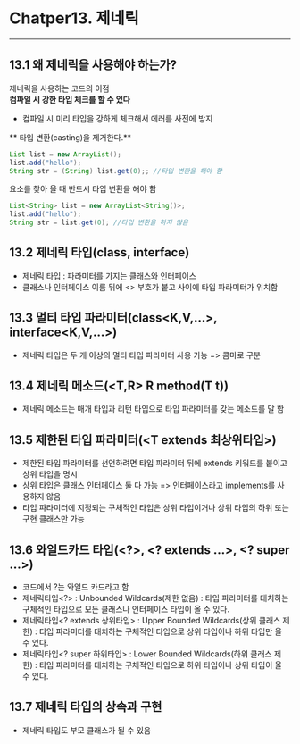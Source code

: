 # Chatper13. 제네릭
<hr/>

## 13.1 왜 제네릭을 사용해야 하는가?
제네릭을 사용하는 코드의 이점<br>
**컴파일 시 강한 타입 체크를 할 수 있다**
- 컴파일 시 미리 타입을 강하게 체크해서 에러를 사전에 방지

** 타입 변환(casting)을 제거한다.**

```java
List list = new ArrayList();
list.add("hello");
String str = (String) list.get(0);; //타입 변환을 해야 함
```

요소를 찾아 올 때 반드시 타입 변환을 해야 함

```java
List<String> list = new ArrayList<String()>;
list.add("hello");
String str = list.get(0); //타입 변환을 하지 않음
```

## 13.2 제네릭 타입(class<T>, interface<T>)
- 제네릭 타입 : 파라미터를 가지는 클래스와 인터페이스
- 클래스나 인터페이스 이름 뒤에 <> 부호가 붙고 사이에 타입 파라미터가 위치함


## 13.3 멀티 타입 파라미터(class<K,V,...>, interface<K,V,...>)
- 제네릭 타입은 두 개 이상의 멀티 타입 파라미터 사용 가능 => 콤마로 구분

## 13.4 제네릭 메소드(<T,R> R method(T t))
- 제네릭 메소드는 매개 타입과 리턴 타입으로 타입 파라미터를 갖는 메소드를 말 함

## 13.5 제한된 타입 파라미터(<T extends 최상위타입>)
- 제한된 타입 파라미터를 선언하려면 타입 파라미터 뒤에 extends 키워드를 붙이고 상위 타입을 명시
- 상위 타입은 클래스 인터페이스 둘 다 가능 => 인터페이스라고 implements를 사용하지 않음
- 타입 파라미터에 지정되는 구체적인 타입은 상위 타입이거나 상위 타입의 하위 또는 구현 클래스만 가능

## 13.6 와일드카드 타입(<?>, <? extends ...>, <? super ...>)
- 코드에서 ?는 와일드 카드라고 함
- 제네릭타입<?> : Unbounded Wildcards(제한 없음)
  : 타입 파라미터를 대치하는 구체적인 타입으로 모든 클래스나 인터페이스 타입이 올 수 있다.
- 제네릭타입<? extends 상위타입> : Upper Bounded Wildcards(상위 클래스 제한)
  : 타입 파라미터를 대치하는 구체적인 타입으로 상위 타입이나 하위 타입만 올 수 있다.
- 제네릭타입<? super 하위타입> : Lower Bounded Wildcards(하위 클래스 제한)
  : 타입 파라미터를 대치하는 구체적인 타입으로 하위 타입이나 상위 타입이 올 수 있다.
  
## 13.7 제네릭 타입의 상속과 구현
- 제네릭 타입도 부모 클래스가 될 수 있음